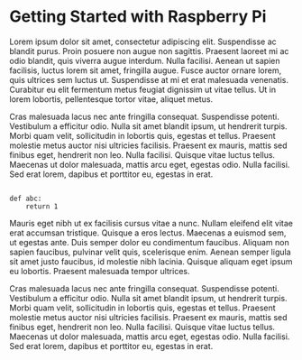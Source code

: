   
  <h1 class="content-title">Getting Started with Raspberry Pi</h1>
  <p class="content-body">Lorem ipsum dolor sit amet, consectetur adipiscing elit. Suspendisse ac blandit purus. Proin posuere non augue non sagittis. Praesent laoreet mi ac odio blandit, quis viverra augue interdum. Nulla facilisi. Aenean ut sapien facilisis, luctus lorem sit amet, fringilla augue. Fusce auctor ornare lorem, quis ultrices sem luctus ut. Suspendisse at mi et erat malesuada venenatis. Curabitur eu elit fermentum metus feugiat dignissim ut vitae tellus. Ut in lorem lobortis, pellentesque tortor vitae, aliquet metus.</p>
<p class="content-body">
Cras malesuada lacus nec ante fringilla consequat. Suspendisse potenti. Vestibulum a efficitur odio. Nulla sit amet blandit ipsum, ut hendrerit turpis. Morbi quam velit, sollicitudin in lobortis quis, egestas et tellus. Praesent molestie metus auctor nisi ultricies facilisis. Praesent ex mauris, mattis sed finibus eget, hendrerit non leo. Nulla facilisi. Quisque vitae luctus tellus. Maecenas ut dolor malesuada, mattis arcu eget, egestas odio. Nulla facilisi. Sed erat lorem, dapibus et porttitor eu, egestas in erat.</p>
  <pre class="language-python"><code class="language-python">
def abc:
    return 1</code></pre>

<p class="content-body">
Mauris eget nibh ut ex facilisis cursus vitae a nunc. Nullam eleifend elit vitae erat accumsan tristique. Quisque a eros lectus. Maecenas a euismod sem, ut egestas ante. Duis semper dolor eu condimentum faucibus. Aliquam non sapien faucibus, pulvinar velit quis, scelerisque enim. Aenean semper ligula sit amet justo faucibus, id molestie nibh lacinia. Quisque aliquam eget ipsum eu lobortis. Praesent malesuada tempor ultrices.</p>

<p class="content-body">
Cras malesuada lacus nec ante fringilla consequat. Suspendisse potenti. Vestibulum a efficitur odio. Nulla sit amet blandit ipsum, ut hendrerit turpis. Morbi quam velit, sollicitudin in lobortis quis, egestas et tellus. Praesent molestie metus auctor nisi ultricies facilisis. Praesent ex mauris, mattis sed finibus eget, hendrerit non leo. Nulla facilisi. Quisque vitae luctus tellus. Maecenas ut dolor malesuada, mattis arcu eget, egestas odio. Nulla facilisi. Sed erat lorem, dapibus et porttitor eu, egestas in erat.</p>

